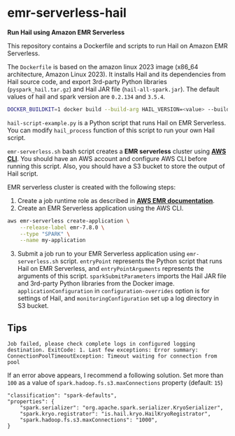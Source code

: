 # emr-serverless-hail

**Run Hail using Amazon EMR Serverless**

This repository contains a Dockerfile and scripts to run Hail on Amazon EMR Serverless.

The `Dockerfile` is based on the amazon linux 2023 image (x86_64 architecture, Amazon Linux 2023). 
It installs Hail and its dependencies from Hail source code, and export 3rd-party Python libraries (`pyspark_hail.tar.gz`) and Hail JAR file (`hail-all-spark.jar`).
The default values of hail and spark version are `0.2.134` and `3.5.4`.

```bash
DOCKER_BUILDKIT=1 docker build --build-arg HAIL_VERSION=<value> --build-arg SPARK_VERSION=<value> --build-arg SCALA_VERSION=<value> --output ./out_files .
```

`hail-script-example.py` is a Python script that runs Hail on EMR Serverless. You can modify `hail_process` function of this script to run your own Hail script.

`emr-serverless.sh` bash script creates a **EMR serverless** cluster using [**AWS CLI**](https://docs.aws.amazon.com/cli/latest/userguide/getting-started-install.html).
You should have an AWS account and configure AWS CLI before running this script.
Also, you should have a S3 bucket to store the output of Hail script.

EMR serverless cluster is created with the following steps:

1. Create a job runtime role as described in [**AWS EMR documentation**](https://docs.aws.amazon.com/emr/latest/EMR-Serverless-UserGuide/getting-started.html).
2. Create an EMR Serverless application using the AWS CLI.
```bash
aws emr-serverless create-application \
    --release-label emr-7.8.0 \
    --type "SPARK" \
    --name my-application
```
3. Submit a job run to your EMR Serverless application using `emr-serverless.sh` script. `entryPoint` represents the Python script that runs Hail on EMR Serverless, and `entryPointArguments` represents the arguments of this script. 
`sparkSubmitParameters` imports the Hail JAR file and 3rd-party Python libraries from the Docker image. `applicationConfiguration` in `configuration-overrides` option is for settings of Hail, and `monitoringConfiguration` set up a log directory in S3 bucket.

## Tips

```
Job failed, please check complete logs in configured logging destination. ExitCode: 1. Last few exceptions: Error summary: ConnectionPoolTimeoutException: Timeout waiting for connection from pool 
```
If an error above appears, I recommend a following solution.
Set more than `100` as a value of `spark.hadoop.fs.s3.maxConnections` property (default: `15`)
```
"classification": "spark-defaults",
"properties": {
    "spark.serializer": "org.apache.spark.serializer.KryoSerializer",
    "spark.kryo.registrator": "is.hail.kryo.HailKryoRegistrator",
    "spark.hadoop.fs.s3.maxConnections": "1000",
}
```
